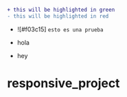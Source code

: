```diff
+ this will be highlighted in green
- this will be highlighted in red
```
- ![#f03c15] `esto es una prueba`

+ hola
- hey
# responsive_project
